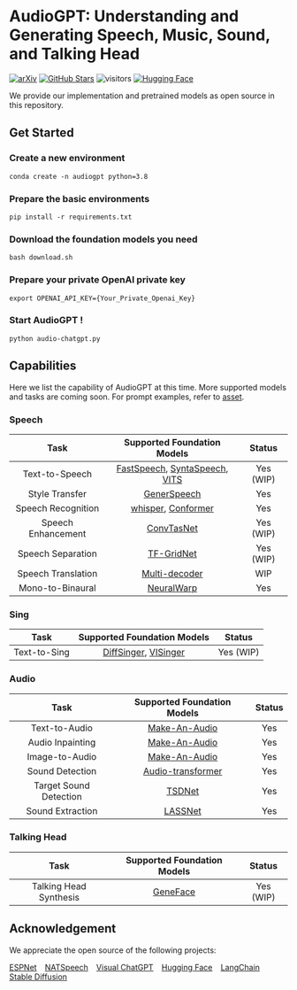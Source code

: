 # AudioGPT: Understanding and Generating Speech, Music, Sound, and Talking Head

[![arXiv](https://img.shields.io/badge/arXiv-Paper-<COLOR>.svg)](https://arxiv.org/abs/2304.12995)
[![GitHub Stars](https://img.shields.io/github/stars/AIGC-Audio/AudioGPT?style=social)](https://github.com/AIGC-Audio/AudioGPT)
![visitors](https://visitor-badge.glitch.me/badge?page_id=AIGC-Audio.AudioGPT)
[![Hugging Face](https://img.shields.io/badge/%F0%9F%A4%97%20Hugging%20Face-blue)](https://huggingface.co/spaces/AIGC-Audio/AudioGPT)


We provide our implementation and pretrained models as open source in this repository.


## Get Started

### Create a new environment
```
conda create -n audiogpt python=3.8
```

### Prepare the basic environments
```
pip install -r requirements.txt
```

### Download the foundation models you need
```
bash download.sh
```

### Prepare your private OpenAI private key
```
export OPENAI_API_KEY={Your_Private_Openai_Key}
```

### Start AudioGPT !
```
python audio-chatgpt.py
```


## Capabilities

Here we list the capability of AudioGPT at this time. More supported models and tasks are coming soon. For prompt examples, refer to [asset](assets/README.md).

### Speech
|            Task            |   Supported Foundation Models   | Status |
|:--------------------------:|:-------------------------------:|:------:|
|       Text-to-Speech       | [FastSpeech](), [SyntaSpeech](), [VITS]() |  Yes (WIP)   |
|       Style Transfer       |         [GenerSpeech]()         |  Yes   |
|     Speech Recognition     |           [whisper](), [Conformer]()           |  Yes   |
|     Speech Enhancement     |          [ConvTasNet]()         |  Yes (WIP)   |
|     Speech Separation      |          [TF-GridNet]()         |  Yes (WIP)   |
|     Speech Translation     |          [Multi-decoder]()      |  WIP   |
|      Mono-to-Binaural      |          [NeuralWarp]()         |  Yes   |

### Sing

|           Task            |   Supported Foundation Models   | Status |
|:-------------------------:|:-------------------------------:|:------:|
|       Text-to-Sing        |         [DiffSinger](), [VISinger]()          |  Yes (WIP)   |

### Audio
|          Task          | Supported Foundation Models | Status |
|:----------------------:|:---------------------------:|:------:|
|     Text-to-Audio      |      [Make-An-Audio]()      |  Yes   |
|    Audio Inpainting    |      [Make-An-Audio]()      |  Yes   |
|     Image-to-Audio     |      [Make-An-Audio]()      |  Yes   |
|    Sound Detection     |    [Audio-transformer]()    | Yes    |
| Target Sound Detection |    [TSDNet]()    |  Yes   |
|    Sound Extraction    |    [LASSNet]()    |  Yes   |


### Talking Head

|           Task            |   Supported Foundation Models   |   Status   |
|:-------------------------:|:-------------------------------:|:----------:|
|  Talking Head Synthesis   |          [GeneFace]()           | Yes (WIP)  |


## Acknowledgement
We appreciate the open source of the following projects:

[ESPNet](https://github.com/espnet/espnet) &#8194;
[NATSpeech](https://github.com/NATSpeech/NATSpeech) &#8194;
[Visual ChatGPT](https://github.com/microsoft/visual-chatgpt) &#8194;
[Hugging Face](https://github.com/huggingface) &#8194;
[LangChain](https://github.com/hwchase17/langchain) &#8194;
[Stable Diffusion](https://github.com/CompVis/stable-diffusion) &#8194;

